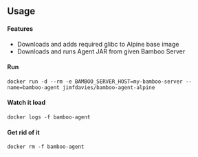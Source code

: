 Usage
-----

#### Features
- Downloads and adds required glibc to Alpine base image
- Downloads and runs Agent JAR from given Bamboo Server

#### Run
```
docker run -d --rm -e BAMBOO_SERVER_HOST=my-bamboo-server --name=bamboo-agent jimfdavies/bamboo-agent-alpine
```
#### Watch it load
```
docker logs -f bamboo-agent
```
#### Get rid of it
```
docker rm -f bamboo-agent
```
